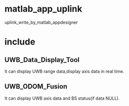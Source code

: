# matlab_app_uplink
uplink_write_by_matlab_appdesigner
# include
## UWB_Data_Display_Tool
It can display UWB range data,display axis data in real time.
## UWB_ODOM_Fusion
It can display UWB axis data and BS status(if data NULL).
